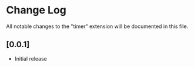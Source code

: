 # Change Log

All notable changes to the "timer" extension will be documented in this file.

## [0.0.1]

- Initial release